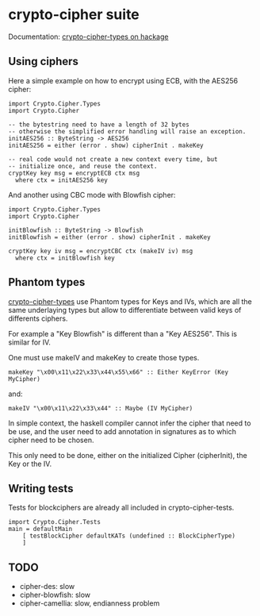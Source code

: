 crypto-cipher suite
===================

Documentation: [crypto-cipher-types on hackage](http://hackage.haskell.org/package/crypto-cipher-types)

Using ciphers
--------------

Here a simple example on how to encrypt using ECB, with the AES256 cipher:

    import Crypto.Cipher.Types
    import Crypto.Cipher

    -- the bytestring need to have a length of 32 bytes
    -- otherwise the simplified error handling will raise an exception.
    initAES256 :: ByteString -> AES256
    initAES256 = either (error . show) cipherInit . makeKey

    -- real code would not create a new context every time, but
    -- initialize once, and reuse the context.
    cryptKey key msg = encryptECB ctx msg
      where ctx = initAES256 key

And another using CBC mode with Blowfish cipher:

    import Crypto.Cipher.Types
    import Crypto.Cipher

    initBlowfish :: ByteString -> Blowfish
    initBlowfish = either (error . show) cipherInit . makeKey

    cryptKey key iv msg = encryptCBC ctx (makeIV iv) msg
      where ctx = initBlowfish key


Phantom types
-------------

[crypto-cipher-types](http://hackage.haskell.org/package/crypto-cipher-types) use
Phantom types for Keys and IVs, which are all the same underlaying types but allow
to differentiate between valid keys of differents ciphers.

For example a "Key Blowfish" is different than a "Key AES256". This is similar for IV.

One must use makeIV and makeKey to create those types.

    makeKey "\x00\x11\x22\x33\x44\x55\x66" :: Either KeyError (Key MyCipher)

and:

    makeIV "\x00\x11\x22\x33\x44" :: Maybe (IV MyCipher)

In simple context, the haskell compiler cannot infer the cipher that need to be
use, and the user need to add annotation in signatures as to which cipher need
to be chosen.

This only need to be done, either on the initialized Cipher (cipherInit),
the Key or the IV.

Writing tests
-------------

Tests for blockciphers are already all included in crypto-cipher-tests.

    import Crypto.Cipher.Tests
    main = defaultMain
        [ testBlockCipher defaultKATs (undefined :: BlockCipherType)
        ]


TODO
----

* cipher-des: slow
* cipher-blowfish: slow
* cipher-camellia: slow, endianness problem
